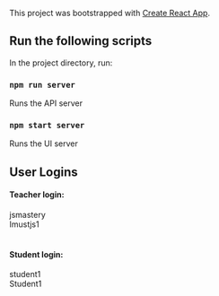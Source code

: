 This project was bootstrapped with [Create React App](https://github.com/facebook/create-react-app).

## Run the following scripts

In the project directory, run:

### `npm run server`

Runs the API server<br>

### `npm start server`

Runs the UI server<br>

## User Logins

#### Teacher login: <br>

jsmastery<br>
Imustjs1<br>
<br>
#### Student login: <br>

student1<br>
Student1<br>
